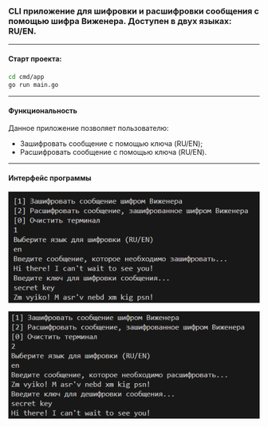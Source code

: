 ### CLI приложение для шифровки и расшифровки сообщения с помощью шифра Виженера. Доступен в двух языках: RU/EN.

--- 

#### Старт проекта:

``` bash
cd cmd/app
go run main.go
```

---

#### Функциональность

Данное приложение позволяет пользователю:

* Зашифровать сообщение с помощью ключа (RU/EN);
* Расшифровать сообщение с помощью ключа (RU/EN). 

---

#### Интерфейс программы

![first ex](readme/firstex.png)

![second ex](readme/secondex.png)
